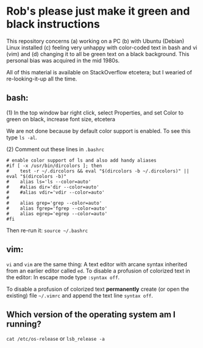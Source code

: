 # Rob's please just make it green and black instructions

This repository concerns (a) working on a PC (b) with Ubuntu (Debian) Linux installed (c) feeling very unhappy with color-coded 
text in bash and vi (vim) and (d) changing it to all be green text on a black background. This 
personal bias was acquired in the mid 1980s.


All of this material is available on StackOverflow etcetera; but I wearied of re-looking-it-up all the time.


## bash: 

(1) In the top window bar right click, select Properties, and set Color to green on black, increase font size, etcetera

We are not done because by default color support is enabled. To see this type `ls -al`.

(2) Comment out these lines in `.bashrc`

```
# enable color support of ls and also add handy aliases
#if [ -x /usr/bin/dircolors ]; then
#    test -r ~/.dircolors && eval "$(dircolors -b ~/.dircolors)" || eval "$(dircolors -b)"
#    alias ls='ls --color=auto'
#    #alias dir='dir --color=auto'
#    #alias vdir='vdir --color=auto'
#
#    alias grep='grep --color=auto'
#    alias fgrep='fgrep --color=auto'
#    alias egrep='egrep --color=auto'
#fi
```

Then re-run it: `source ~/.bashrc`


## vim:

`vi` and `vim` are the same thing: A text editor with arcane syntax inherited from an earlier editor called `ed`. 
To disable a profusion of colorized text in the editor: In escape mode type `:syntax off`. 


To disable a profusion of colorized text **permanently** create (or open the existing) file `~/.vimrc` and
append the text line `syntax off`.


## Which version of the operating system am I running? 

`cat /etc/os-release` or `lsb_release -a`



